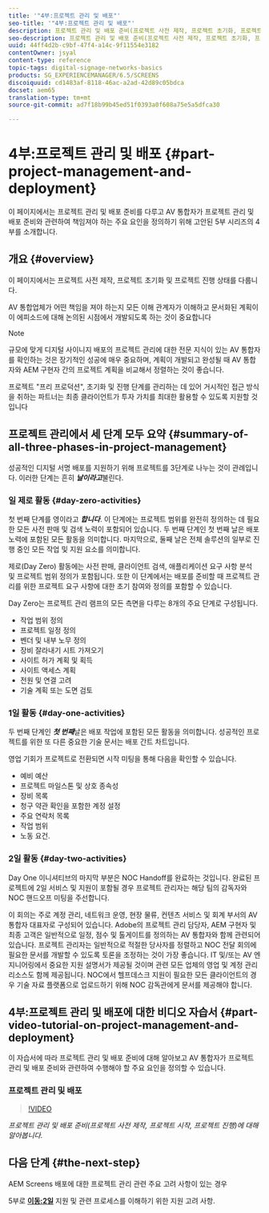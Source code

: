 ```yaml
---
title: '"4부:프로젝트 관리 및 배포"'
seo-title: '"4부:프로젝트 관리 및 배포"'
description: 프로젝트 관리 및 배포 준비(프로젝트 사전 제작, 프로젝트 초기화, 프로젝트 진행)에 대해 알아보려면 이 튜토리얼을 따르십시오. 또한 공급업체, 내부 인건비 및 컷시트에 대한 정보를 수집하여 프로젝트 범위 및 일정을 어떻게 정의하는지 알 수 있습니다.
seo-description: 프로젝트 관리 및 배포 준비(프로젝트 사전 제작, 프로젝트 초기화, 프로젝트 진행)에 대해 알아보려면 이 튜토리얼을 따르십시오. 또한 공급업체, 내부 인건비 및 컷시트에 대한 정보를 수집하여 프로젝트 범위 및 일정을 어떻게 정의하는지 알 수 있습니다.
uuid: 44ff4d2b-c9bf-47f4-a14c-9f11554e3182
contentOwner: jsyal
content-type: reference
topic-tags: digital-signage-networks-basics
products: SG_EXPERIENCEMANAGER/6.5/SCREENS
discoiquuid: cd1483af-8118-46ac-a2ad-42d89c05bdca
docset: aem65
translation-type: tm+mt
source-git-commit: ad7f18b99b45ed51f0393a0f608a75e5a5dfca30

---
```



# 4부:프로젝트 관리 및 배포 {#part-project-management-and-deployment}

이 페이지에서는 프로젝트 관리 및 배포 준비를 다루고 AV 통합자가 프로젝트 관리 및 배포 준비와 관련하여 책임져야 하는 주요 요인을 정의하기 위해 고안된 5부 시리즈의 4부를 소개합니다.

## 개요 {#overview}

이 페이지에서는 프로젝트 사전 제작, 프로젝트 초기화 및 프로젝트 진행 상태를 다룹니다.

AV 통합업체가 어떤 책임을 져야 하는지 모든 이해 관계자가 이해하고 문서화된 계획이 이 에피소드에 대해 논의된 시점에서 개발되도록 하는 것이 중요합니다

>[!NOTE]
>
>규모에 맞게 디지털 사이니지 배포의 프로젝트 관리에 대한 전문 지식이 있는 AV 통합자를 확인하는 것은 장기적인 성공에 매우 중요하며, 계획이 개발되고 완성될 때 AV 통합자와 AEM 구현자 간의 프로젝트 계획을 비교해서 정렬하는 것이 좋습니다.
>
>프로젝트 "프리 프로덕션", 초기화 및 진행 단계를 관리하는 데 있어 거시적인 접근 방식을 취하는 파트너는 최종 클라이언트가 투자 가치를 최대한 활용할 수 있도록 지원할 것입니다

## 프로젝트 관리에서 세 단계 모두 요약 {#summary-of-all-three-phases-in-project-management}

성공적인 디지털 서명 배포를 지원하기 위해 프로젝트를 3단계로 나누는 것이 관례입니다. 이러한 단계는 흔히 ***날이라고***&#x200B;불린다.

### 일 제로 활동 {#day-zero-activities}

첫 번째 단계를 영이라고 ***합니다***. 이 단계에는 프로젝트 범위를 완전히 정의하는 데 필요한 모든 사전 판매 및 검색 노력이 포함되어 있습니다. 두 번째 단계인 첫 번째 날은 배포 노력에 포함된 모든 활동을 의미합니다. 마지막으로, 둘째 날은 전체 솔루션의 일부로 진행 중인 모든 작업 및 지원 요소를 의미합니다.

제로(Day Zero) 활동에는 사전 판매, 클라이언트 검색, 애플리케이션 요구 사항 분석 및 프로젝트 범위 정의가 포함됩니다. 또한 이 단계에서는 배포를 준비할 때 프로젝트 관리를 위한 프로젝트 요구 사항에 대한 초기 참여와 정의를 포함할 수 있습니다.

Day Zero는 프로젝트 관리 램프의 모든 측면을 다루는 8개의 주요 단계로 구성됩니다.

* 작업 범위 정의
* 프로젝트 일정 정의
* 벤더 및 내부 노무 정의
* 장비 잘라내기 시트 가져오기
* 사이트 허가 계획 및 획득
* 사이트 액세스 계획
* 전원 및 연결 고려
* 기술 계획 또는 도면 검토

### 1일 활동 {#day-one-activities}

두 번째 단계인 ***첫 번째***&#x200B;날은 배포 작업에 포함된 모든 활동을 의미합니다. 성공적인 프로젝트를 위한 또 다른 중요한 기술 문서는 배포 간트 차트입니다.

영업 기회가 프로젝트로 전환되면 시작 미팅을 통해 다음을 확인할 수 있습니다.

* 예비 예산
* 프로젝트 마일스톤 및 상호 종속성
* 장비 목록
* 청구 약관 확인을 포함한 계정 설정
* 주요 연락처 목록
* 작업 범위
* 노동 요건.

### 2일 활동 {#day-two-activities}

Day One 이니셔티브의 마지막 부분은 NOC Handoff를 완료하는 것입니다. 완료된 프로젝트에 2일 서비스 및 지원이 포함될 경우 프로젝트 관리자는 해당 팀의 감독자와 NOC 핸드오프 미팅을 주선합니다.

이 회의는 주로 계정 관리, 네트워크 운영, 현장 물류, 컨텐츠 서비스 및 회계 부서의 AV 통합자 대표자로 구성되어 있습니다. Adobe의 프로젝트 관리 담당자, AEM 구현자 및 최종 고객은 일반적으로 일정, 점수 및 톨게이트를 정의하는 AV 통합자와 함께 관련되어 있습니다. 프로젝트 관리자는 일반적으로 적절한 당사자를 정렬하고 NOC 전달 회의에 필요한 문서를 개발할 수 있도록 토론을 조정하는 것이 가장 좋습니다. IT 및/또는 AV 엔지니어링에서 중요한 지원 설명서가 제공될 것이며 관련 모든 업체의 영업 및 계정 관리 리소스도 함께 제공됩니다. NOC에서 헬프데스크 지원이 필요한 모든 클라이언트의 경우 기술 자료 플랫폼으로 업로드하기 위해 NOC 감독관에게 문서를 제공해야 합니다.

## 4부:프로젝트 관리 및 배포에 대한 비디오 자습서 {#part-video-tutorial-on-project-management-and-deployment}

이 자습서에 따라 프로젝트 관리 및 배포 준비에 대해 알아보고 AV 통합자가 프로젝트 관리 및 배포 준비와 관련하여 수행해야 할 주요 요인을 정의할 수 있습니다.

### 프로젝트 관리 및 배포

>[!VIDEO](https://video.tv.adobe.com/v/28408?captions=kor)

*프로젝트 관리 및 배포 준비(프로젝트 사전 제작, 프로젝트 시작, 프로젝트 진행)에 대해 알아봅니다.*

## 다음 단계 {#the-next-step}

AEM Screens 배포에 대한 프로젝트 관리 관련 주요 고려 사항이 있는 경우

5부로 **[이동:2일](support-considerations.md)** 지원 및 관련 프로세스를 이해하기 위한 지원 고려 사항.

